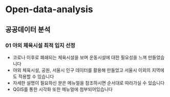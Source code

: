 # Open-data-analysis
## 공공데이터 분석

### 01 야외 체육시설 최적 입지 선정
+ 코로나 이후로 폐쇄되는 체육시설을 보며 운동시설에 대한 필요성을 느껴 만들었습니다
+ 야외 체육시설, 공원, 서울시 인구 데이터를 활용해 만들었고 서울시 이외의 지역에도 적용할 수 있습니다
+ 자세한 설명이 필요하신 분은 메뉴얼을 참조하시면 순서대로 따라가실 수 있습니다
+ QGIS를 통한 시각화 또한 메뉴얼에 첨부되어있습니다


